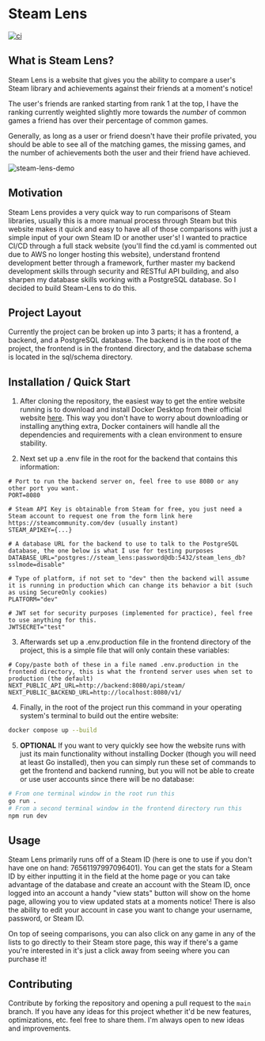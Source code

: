 # Steam Lens

[![ci](https://github.com/Khazz0r/steam-lens/actions/workflows/ci.yaml/badge.svg)](https://github.com/Khazz0r/steam-lens/actions/workflows/ci.yaml)

## What is Steam Lens?

Steam Lens is a website that gives you the ability to compare a user's Steam library and achievements against their friends at a moment's notice!

The user's friends are ranked starting from rank 1 at the top, I have the ranking currently weighted slightly more towards the *number* of common games a friend has over their percentage of common games.

Generally, as long as a user or friend doesn't have their profile privated, you should be able to see all of the matching games, the missing games, and the number of achievements both the user and their friend have achieved.

![steam-lens-demo](https://github.com/user-attachments/assets/3f6d970a-cbe0-48fd-a8e8-43c79079664e)

## Motivation

Steam Lens provides a very quick way to run comparisons of Steam libraries, usually this is a more manual process through Steam but this website makes it quick and easy to have all of those comparisons with just a simple input of your own Steam ID or another user's! I wanted to practice CI/CD through a full stack website (you'll find the cd.yaml is commented out due to AWS no longer hosting this website), understand frontend development better through a framework, further master my backend development skills through security and RESTful API building, and also sharpen my database skills working with a PostgreSQL database. So I decided to build Steam-Lens to do this.

## Project Layout

Currently the project can be broken up into 3 parts; it has a frontend, a backend, and a PostgreSQL database. The backend is in the root of the project, the frontend is in the frontend directory, and the database schema is located in the sql/schema directory.

## Installation / Quick Start

1. After cloning the repository, the easiest way to get the entire website running is to download and install Docker Desktop from their official website [here](https://www.docker.com/products/docker-desktop/). This way you don't have to worry about downloading or installing anything extra, Docker containers will handle all the dependencies and requirements with a clean environment to ensure stability.

2. Next set up a .env file in the root for the backend that contains this information:

```env
# Port to run the backend server on, feel free to use 8080 or any other port you want.
PORT=8080 

# Steam API Key is obtainable from Steam for free, you just need a Steam account to request one from the form link here https://steamcommunity.com/dev (usually instant)
STEAM_APIKEY={...} 

# A database URL for the backend to use to talk to the PostgreSQL database, the one below is what I use for testing purposes
DATABASE_URL="postgres://steam_lens:password@db:5432/steam_lens_db?sslmode=disable"

# Type of platform, if not set to "dev" then the backend will assume it is running in production which can change its behavior a bit (such as using SecureOnly cookies)
PLATFORM="dev"

# JWT set for security purposes (implemented for practice), feel free to use anything for this.
JWTSECRET="test"
```

3. Afterwards set up a .env.production file in the frontend directory of the project, this is a simple file that will only contain these variables:

```env
# Copy/paste both of these in a file named .env.production in the frontend directory, this is what the frontend server uses when set to production (the default)
NEXT_PUBLIC_API_URL=http://backend:8080/api/steam/
NEXT_PUBLIC_BACKEND_URL=http://localhost:8080/v1/
```

4. Finally, in the root of the project run this command in your operating system's terminal to build out the entire website:
```bash
docker compose up --build
```

5. **OPTIONAL** If you want to very quickly see how the website runs with just its main functionality without installing Docker (though you will need at least Go installed), then you can simply run these set of commands to get the frontend and backend running, but you will not be able to create or use user accounts since there will be no database:
```bash
# From one terminal window in the root run this
go run .
# From a second terminal window in the frontend directory run this
npm run dev
```

## Usage

Steam Lens primarily runs off of a Steam ID (here is one to use if you don't have one on hand: 76561197997096401). You can get the stats for a Steam ID by either inputting it in the field at the home page or you can take advantage of the database and create an account with the Steam ID, once logged into an account a handy "view stats" button will show on the home page, allowing you to view updated stats at a moments notice! There is also the ability to edit your account in case you want to change your username, password, or Steam ID. 

On top of seeing comparisons, you can also click on any game in any of the lists to go directly to their Steam store page, this way if there's a game you're interested in it's just a click away from seeing where you can purchase it!

## Contributing
Contribute by forking the repository and opening a pull request to the `main` branch. If you have any ideas for this project whether it'd be new features, optimizations, etc. feel free to share them. I'm always open to new ideas and improvements.
